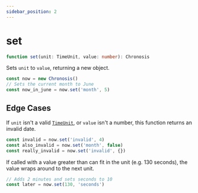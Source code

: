 ```yaml
---
sidebar_position: 2
---
```


# set

```ts
function set(unit: TimeUnit, value: number): Chronosis
```

Sets `unit` to `value`, returning a new object.

```ts
const now = new Chronosis()
// Sets the current month to June
const now_in_june = now.set('month', 5)
```

## Edge Cases

If `unit` isn't a valid [`TimeUnit`](../utility/types.md#timeunit), or `value` isn't a number, this function returns an invalid date.

```ts
const invalid = now.set('invalid', 4)
const also_invalid = now.set('month', false)
const really_invalid = now.set('invalid', {})
```

If called with a value greater than can fit in the unit (e.g. 130 seconds), the value wraps around to the next unit.

```ts
// Adds 2 minutes and sets seconds to 10
const later = now.set(130, 'seconds')
```
